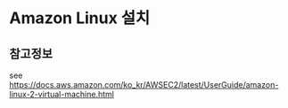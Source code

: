 # Amazon Linux 설치

## 참고정보 

see https://docs.aws.amazon.com/ko_kr/AWSEC2/latest/UserGuide/amazon-linux-2-virtual-machine.html


